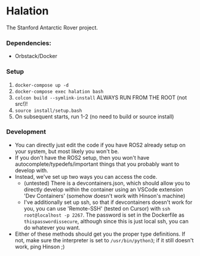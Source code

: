 # Halation

The Stanford Antarctic Rover project.

### Dependencies:
- Orbstack/Docker

### Setup
1. `docker-compose up -d`
2. `docker-compose exec halation bash`
3. `colcon build --symlink-install` ALWAYS RUN FROM THE ROOT (not src!)!
4. `source install/setup.bash`     
5. On subsequent starts, run 1-2 (no need to build or source install)

### Development
- You can directly just edit the code if you have ROS2 already setup on your system, but most likely you won't be.
- If you don't have the ROS2 setup, then you won't have autocomplete/typedefs/important things that you probably want to develop with.
- Instead, we've set up two ways you can access the code.
  - (untested) There is a devcontainers.json, which should allow you to directly develop within the container using an VSCode extension 'Dev Containers' (somehow doesn't work with Hinson's machine)
  - I've additionally set up ssh, so that if devcontainers doesn't work for you, you can use 'Remote-SSH' (tested on Cursor) with `ssh root@localhost -p 2267`. The password is set in the Dockerfile as `thispasswordissecure`, although since this is just local ssh, you can do whatever you want.
- Either of these methods should get you the proper type definitions. If not, make sure the interpreter is set to `/usr/bin/python3`; if it still doesn't work, ping Hinson ;)
